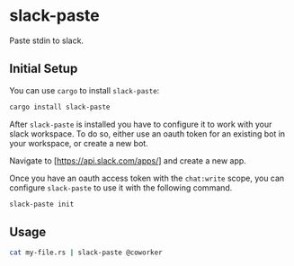 # slack-paste

Paste stdin to slack.

## Initial Setup

You can use `cargo` to install `slack-paste`:

```sh
cargo install slack-paste
```

After `slack-paste` is installed you have to configure it to work with
your slack workspace. To do so, either use an oauth token for an
existing bot in your workspace, or create a new bot.

Navigate to [https://api.slack.com/apps/] and create a new app.

Once you have an oauth access token with the `chat:write` scope, you
can configure `slack-paste` to use it with the following command.

```sh
slack-paste init
```

## Usage

```sh
cat my-file.rs | slack-paste @coworker
```
